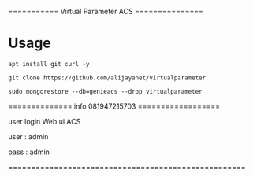 =========== Virtual Parameter ACS ===============

# Usage
```
apt install git curl -y
```
```
git clone https://github.com/alijayanet/virtualparameter
```
```
sudo mongorestore --db=genieacs --drop virtualparameter
```

============== info 081947215703 ==================

user login Web ui ACS

user : admin

pass : admin

====================================================
